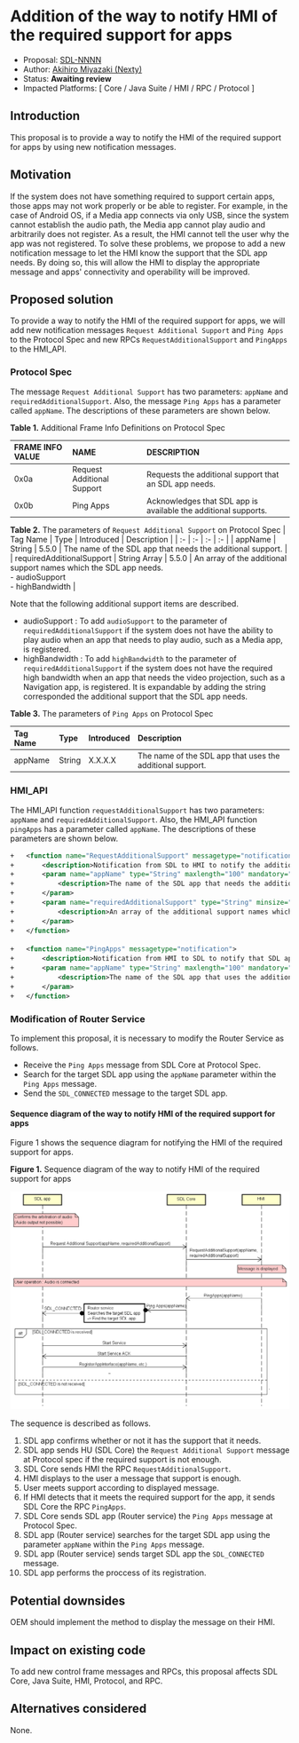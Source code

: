 # Addition of the way to notify HMI of the required support for apps

* Proposal: [SDL-NNNN](NNNN-Addition-of-a-way-to-notify-HMI-of-the-required-support-for-apps.md)
* Author: [Akihiro Miyazaki (Nexty)](https://github.com/Akihiro-Miyazaki)
* Status: **Awaiting review**
* Impacted Platforms: [ Core / Java Suite / HMI / RPC / Protocol ]

## Introduction
This proposal is to provide a way to notify the HMI of the required support for apps by using new notification messages. 


## Motivation
If the system does not have something required to support certain apps, those apps may not work properly or be able to register. For example, in the case of Android OS, if a Media app connects via only USB, since the system cannot establish the audio path, the Media app cannot play audio and arbitrarily does not register. As a result, the HMI cannot tell the user why the app was not registered. To solve these problems, we propose to add a new notification message to let the HMI know the support that the SDL app needs. By doing so, this will allow the HMI to display the appropriate message and apps' connectivity and operability will be improved.


## Proposed solution
To provide a way to notify the HMI of the required support for apps, we will add new notification messages `Request Additional Support` and `Ping Apps` to the Protocol Spec and new RPCs `RequestAdditionalSupport` and `PingApps` to the HMI_API.

### Protocol Spec
The message `Request Additional Support` has two parameters: `appName` and `requiredAdditionalSupport`. Also, the message `Ping Apps` has a parameter called `appName`. The descriptions of these parameters are shown below.

<b>Table 1.</b> Additional Frame Info Definitions on Protocol Spec

| FRAME INFO VALUE | NAME | DESCRIPTION |
| :- | :- | :- |
| 0x0a | Request Additional Support | Requests the additional support that an SDL app needs. |
| 0x0b | Ping Apps | Acknowledges that SDL app is available the additional supports. |

<b>Table 2.</b> The parameters of `Request Additional Support` on Protocol Spec
| Tag Name | Type | Introduced | Description |
| :- | :- | :- | :- |
| appName | String | 5.5.0 | The name of the SDL app that needs the additional support. |
| requiredAdditionalSupport | String Array | 5.5.0 | An array of the additional support names which the SDL app needs.<br>- audioSupport<br>- highBandwidth |

Note that the following additional support items are described. 
 - audioSupport : To add `audioSupport` to the parameter of `requiredAdditionalSupport` if the system does not have the ability to play audio when an app that needs to play audio, such as a Media app, is registered.
 - highBandwidth : To add `highBandwidth` to the parameter of `requiredAdditionalSupport` if the system does not have the required high bandwidth when an app that needs the video projection, such as a Navigation app, is registered.
It is expandable by adding the string corresponded the additional support that the SDL app needs.

<b>Table 3.</b> The parameters of `Ping Apps` on Protocol Spec

| Tag Name | Type | Introduced | Description |
| :- | :- | :- | :- |
| appName | String | X.X.X.X | The name of the SDL app that uses the additional support. |

### HMI_API
The HMI_API function `requestAdditionalSupport` has two parameters: `appName` and `requiredAdditionalSupport`. Also, the HMI_API function `pingApps` has a parameter called `appName`. The descriptions of these parameters are shown below.

```xml
+   <function name="RequestAdditionalSupport" messagetype="notification">
+       <description>Notification from SDL to HMI to notify the additional support that the SDL app needs.</description>
+       <param name="appName" type="String" maxlength="100" mandatory="true">
+           <description>The name of the SDL app that needs the additional support.</description>
+       </param>
+       <param name="requiredAdditionalSupport" type="String" minsize="0" maxsize="100" maxlength="100" array="true" mandatory="true">
+           <description>An array of the additional support names which the SDL app needs. For example, `audioSupport` or `highBandwidth`.</description>
+       </param>
+   </function>

+   <function name="PingApps" messagetype="notification">
+       <description>Notification from HMI to SDL to notify that SDL app is available the additional supports.</description>
+       <param name="appName" type="String" maxlength="100" mandatory="true">
+           <description>The name of the SDL app that uses the additional support.</description>
+       </param>
+   </function>
```

### Modification of Router Service
To implement this proposal, it is necessary to modify the Router Service as follows.
 - Receive the `Ping Apps` message from SDL Core at Protocol Spec.
 - Search for the target SDL app using the `appName` parameter within the `Ping Apps` message.
 - Send the `SDL_CONNECTED` message to the target SDL app.

#### Sequence diagram of the way to notify HMI of the required support for apps
Figure 1 shows the sequence diagram for notifying the HMI of the required support for apps.

<b>Figure 1.</b> Sequence diagram of the way to notify HMI of the required support for apps

![Figure_1_sequence_of_the_way_to_notify_hmi_of_the_support.png](../assets/proposals/NNNN-Addition-of-a-way-to-notify-HMI-of-the-required-support-for-apps/Figure_1_sequence_of_the_way_to_notify_hmi_of_the_support.png)

The sequence is described as follows.
1. SDL app confirms whether or not it has the support that it needs.
2. SDL app sends HU (SDL Core) the `Request Additional Support` message at Protocol spec if the required support is not enough.
3. SDL Core sends HMI the RPC `RequestAdditionalSupport`.
4. HMI displays to the user a message that support is enough.
5. User meets support according to displayed message.
6. If HMI detects that it meets the required support for the app, it sends SDL Core the RPC `PingApps`.
7. SDL Core sends SDL app (Router service) the `Ping Apps` message at Protocol Spec.
8. SDL app (Router service) searches for the target SDL app using the parameter `appName` within the `Ping Apps` message.
9. SDL app (Router service) sends target SDL app the `SDL_CONNECTED` message.
10. SDL app performs the proccess of its registration.


## Potential downsides
OEM should implement the method to display the message on their HMI.


## Impact on existing code
To add new control frame messages and RPCs, this proposal affects SDL Core, Java Suite, HMI, Protocol, and RPC.


## Alternatives considered
None.
